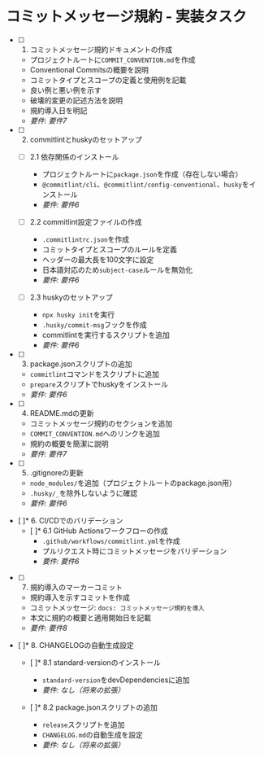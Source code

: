 # コミットメッセージ規約 - 実装タスク

- [ ] 1. コミットメッセージ規約ドキュメントの作成
  - プロジェクトルートに`COMMIT_CONVENTION.md`を作成
  - Conventional Commitsの概要を説明
  - コミットタイプとスコープの定義と使用例を記載
  - 良い例と悪い例を示す
  - 破壊的変更の記述方法を説明
  - 規約導入日を明記
  - _要件: 要件7_

- [ ] 2. commitlintとhuskyのセットアップ
  - [ ] 2.1 依存関係のインストール
    - プロジェクトルートに`package.json`を作成（存在しない場合）
    - `@commitlint/cli`、`@commitlint/config-conventional`、`husky`をインストール
    - _要件: 要件6_
  
  - [ ] 2.2 commitlint設定ファイルの作成
    - `.commitlintrc.json`を作成
    - コミットタイプとスコープのルールを定義
    - ヘッダーの最大長を100文字に設定
    - 日本語対応のため`subject-case`ルールを無効化
    - _要件: 要件6_
  
  - [ ] 2.3 huskyのセットアップ
    - `npx husky init`を実行
    - `.husky/commit-msg`フックを作成
    - commitlintを実行するスクリプトを追加
    - _要件: 要件6_

- [ ] 3. package.jsonスクリプトの追加
  - `commitlint`コマンドをスクリプトに追加
  - `prepare`スクリプトでhuskyをインストール
  - _要件: 要件6_

- [ ] 4. README.mdの更新
  - コミットメッセージ規約のセクションを追加
  - `COMMIT_CONVENTION.md`へのリンクを追加
  - 規約の概要を簡潔に説明
  - _要件: 要件7_

- [ ] 5. .gitignoreの更新
  - `node_modules/`を追加（プロジェクトルートのpackage.json用）
  - `.husky/_`を除外しないように確認
  - _要件: 要件6_

- [ ]* 6. CI/CDでのバリデーション
  - [ ]* 6.1 GitHub Actionsワークフローの作成
    - `.github/workflows/commitlint.yml`を作成
    - プルリクエスト時にコミットメッセージをバリデーション
    - _要件: 要件6_

- [ ] 7. 規約導入のマーカーコミット
  - 規約導入を示すコミットを作成
  - コミットメッセージ: `docs: コミットメッセージ規約を導入`
  - 本文に規約の概要と適用開始日を記載
  - _要件: 要件8_

- [ ]* 8. CHANGELOGの自動生成設定
  - [ ]* 8.1 standard-versionのインストール
    - `standard-version`をdevDependenciesに追加
    - _要件: なし（将来の拡張）_
  
  - [ ]* 8.2 package.jsonスクリプトの追加
    - `release`スクリプトを追加
    - `CHANGELOG.md`の自動生成を設定
    - _要件: なし（将来の拡張）_
